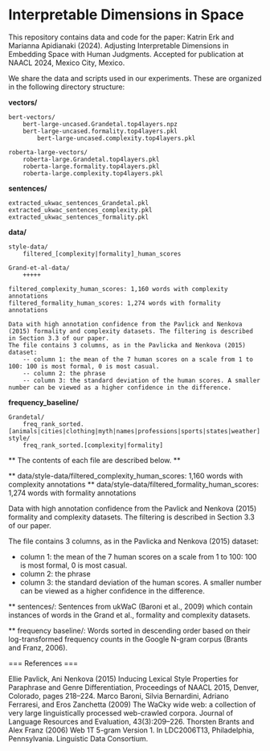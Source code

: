 # Interpretable Dimensions in Space

This repository contains data and code for the paper:
Katrin Erk and Marianna Apidianaki (2024). Adjusting Interpretable Dimensions in Embedding Space with Human Judgments. Accepted for publication at NAACL 2024, Mexico City, Mexico.

We share the data and scripts used in our experiments. These are organized in the following directory structure:

**vectors/**

	bert-vectors/
 		bert-large-uncased.Grandetal.top4layers.npz
   		bert-large-uncased.formality.top4layers.pkl
    		bert-large-uncased.complexity.top4layers.pkl
	
 	roberta-large-vectors/
		roberta-large.Grandetal.top4layers.pkl
 		roberta-large.formality.top4layers.pkl
  		roberta-large.complexity.top4layers.pkl

 **sentences/**
 
 	extracted_ukwac_sentences_Grandetal.pkl
  	extracted_ukwac_sentences_complexity.pkl
   	extracted_ukwac_sentences_formality.pkl
 
  **data/**
  
 	style-data/
		filtered_[complexity|formality]_human_scores

	Grand-et-al-data/
 		+++++
	
 	filtered_complexity_human_scores: 1,160 words with complexity annotations
	filtered_formality_human_scores: 1,274 words with formality annotations

 	Data with high annotation confidence from the Pavlick and Nenkova (2015) formality and complexity datasets. The filtering is described in Section 3.3 of our paper.   
	The file contains 3 columns, as in the Pavlicka and Nenkova (2015) dataset:
		-- column 1: the mean of the 7 human scores on a scale from 1 to 100: 100 is most formal, 0 is most casual.
		-- column 2: the phrase
		-- column 3: the standard deviation of the human scores. A smaller number can be viewed as a higher confidence in the difference.  

  **frequency_baseline/**
  
	Grandetal/
 		freq_rank_sorted.[animals|cities|clothing|myth|names|professions|sports|states|weather]
	style/
		freq_rank_sorted.[complexity|formality]
  

** The contents of each file are described below. **

** data/style-data/filtered_complexity_human_scores: 1,160 words with complexity annotations
** data/style-data/filtered_formality_human_scores: 1,274 words with formality annotations

Data with high annotation confidence from the Pavlick and Nenkova (2015) formality and complexity datasets. The filtering is described in Section 3.3 of our paper.   

The file contains 3 columns, as in the Pavlicka and Nenkova (2015) dataset:
- column 1: the mean of the 7 human scores on a scale from 1 to 100: 100 is most formal, 0 is most casual.
- column 2: the phrase
- column 3: the standard deviation of the human scores. A smaller number can be viewed as a higher confidence in the difference.  
        
** sentences/: Sentences from ukWaC (Baroni et al., 2009) which contain instances of words in the Grand et al., formality and complexity datasets.

** frequency baseline/: Words sorted in descending order based on their log-transformed frequency counts in the Google N-gram corpus (Brants and Franz, 2006). 

  
=== References ===

Ellie Pavlick, Ani Nenkova (2015) Inducing Lexical Style Properties for Paraphrase and Genre Differentiation, Proceedings of NAACL 2015, Denver, Colorado, pages 218–224. 
Marco Baroni, Silvia Bernardini, Adriano Ferraresi, and Eros Zanchetta (2009) The WaCky wide web: a collection of very large linguistically processed web-crawled corpora. Journal of Language Resources and Evaluation, 43(3):209–226.
Thorsten Brants and Alex Franz (2006) Web 1T 5-gram Version 1. In LDC2006T13, Philadelphia, Pennsylvania. Linguistic Data Consortium.
